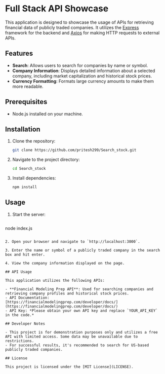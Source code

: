 
# Full Stack API Showcase

This application is designed to showcase the usage of APIs for retrieving financial data of publicly traded companies. It utilizes the [Express](https://expressjs.com/) framework for the backend and [Axios](https://github.com/axios/axios) for making HTTP requests to external APIs.

## Features

- **Search**: Allows users to search for companies by name or symbol.
- **Company Information**: Displays detailed information about a selected company, including market capitalization and historical stock prices.
- **Currency Formatting**: Formats large currency amounts to make them more readable.

## Prerequisites

- Node.js installed on your machine.

## Installation

1. Clone the repository:

   ```bash
   git clone https://github.com/pritesh299/Search_stock.git
   ```

2. Navigate to the project directory:

   ```bash
   cd Search_stock
   ```

3. Install dependencies:

   ```bash
   npm install
   ```

## Usage

1. Start the server:

   ```bash
  node index.js
   ```

2. Open your browser and navigate to `http://localhost:3000`.

3. Enter the name or symbol of a publicly traded company in the search box and hit enter.

4. View the company information displayed on the page.

## API Usage

This application utilizes the following APIs:

- **Financial Modeling Prep API**: Used for searching companies and retrieving company profiles and historical stock prices.
  - API Documentation: [https://financialmodelingprep.com/developer/docs/](https://financialmodelingprep.com/developer/docs/)
  - API Key: *Please obtain your own API key and replace `YOUR_API_KEY` in the code.*

## Developer Notes

- This project is for demonstration purposes only and utilizes a free API with limited access. Some data may be unavailable due to restrictions.
- For successful results, it's recommended to search for US-based publicly traded companies.

## License

This project is licensed under the [MIT License](LICENSE).


